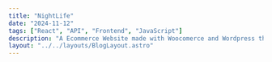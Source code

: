 ```yaml
---
title: "NightLife"
date: "2024-11-12"
tags: ["React", "API", "Frontend", "JavaScript"]
description: "A Ecommerce Website made with Woocomerce and Wordpress theme development."
layout: "../../layouts/BlogLayout.astro"
---
```

